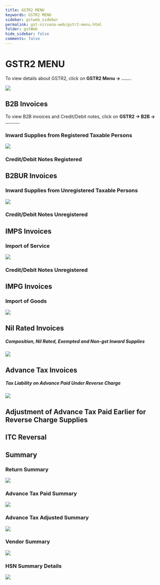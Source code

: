 ```yaml
---
title: GSTR2 MENU
keywords: GSTR2 MENU
sidebar: gstweb_sidebar
permalink: gst-nirvana-web/gstr2-menu.html
folder: gstWeb
hide_sidebar: false
comments: false
---
```


# GSTR2 MENU
To view details about GSTR2, click on **GSTR2 Menu -> ……**.

![](/images/gstr2.png)

## B2B Invoices
To view B2B invoices and Credit/Debit notes, click on **GSTR2 -> B2B -> ………**.

### Inward Supplies from Registered Taxable Persons

![](/images/inward-supplies.png)

### Credit/Debit Notes Registered

## B2BUR Invoices

### Inward Supplies from Unregistered Taxable Persons

![](/images/inward-supplies-b2bur.png)

### Credit/Debit Notes Unregistered

## IMPS Invoices

### Import of Service

![](/images/import-of-service.png)

### Credit/Debit Notes Unregistered

## IMPG Invoices

### Import of Goods

![](/images/import-of-goods.png)

## Nil Rated Invoices
##### Composition, Nil Rated, Exempted and Non-gst Inward Supplies

![](/images/nil-rated-composition.png)

## Advance Tax Invoices
##### Tax Liability on Advance Paid Under Reverse Charge

![](/images/tax-liability-adv-tax.png)

## Adjustment of Advance Tax Paid Earlier for Reverse Charge Supplies
## ITC Reversal
## Summary
### Return Summary

![](/images/return-summary-r2.png)

### Advance Tax Paid Summary

![](/images/advace-tax-summary-r2.png)

### Advance Tax Adjusted Summary

![](/images/advace-tax-adjust-summary-r2.png)

### Vendor Summary

![](/images/vendor-summary-r2.png)

### HSN Summary Details

![](/images/hsn-summary-r2.png)
